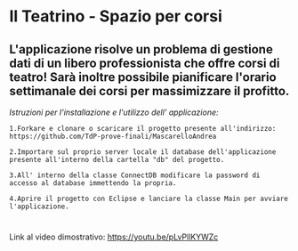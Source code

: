 Il Teatrino - Spazio per corsi
========
L'applicazione risolve un problema di gestione dati di un libero professionista che offre corsi di teatro! Sarà inoltre possibile pianificare l'orario settimanale dei corsi per massimizzare il profitto.
--------
*Istruzioni per l'installazione e l'utilizzo dell' applicazione:*

    1.Forkare e clonare o scaricare il progetto presente all'indirizzo: https://github.com/TdP-prove-finali/MascarelloAndrea

    2.Importare sul proprio server locale il database dell'applicazione presente all'interno della cartella "db" del progetto.

    3.All' interno della classe ConnectDB modificare la password di accesso al database immettendo la propria.

    4.Aprire il progetto con Eclipse e lanciare la classe Main per avviare l'applicazione.
#
Link al video dimostrativo: https://youtu.be/pLvPllKYWZc
